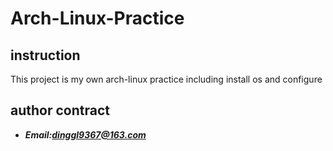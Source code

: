 # Arch-Linux-Practice
## instruction 
This project is my own arch-linux practice including install os and configure 
## author contract

- ***Email:dinggl9367@163.com***
